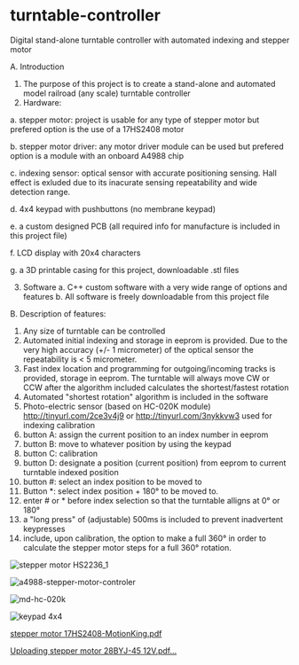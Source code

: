 # turntable-controller
Digital stand-alone turntable controller with automated indexing and stepper motor

A. Introduction
  1. The purpose of this project is to create a stand-alone and automated model railroad (any scale) turntable controller
  2. Hardware: 

  a. stepper motor: project is usable for any type of stepper motor but prefered option is the use of a 17HS2408 motor

  b. stepper motor driver: any motor driver module can be used but prefered option is a module with an onboard A4988 chip
    
  c. indexing sensor: optical sensor with accurate positioning sensing. Hall effect is exluded due to its inacurate sensing repeatability and wide detection range.
    
  d. 4x4 keypad with pushbuttons (no membrane keypad)
    
  e. a custom designed PCB (all required info for manufacture is included in this project file)
    
  f. LCD display with 20x4 characters
    
  g. a 3D printable casing for this project, downloadable .stl files
    
  3. Software
    a. C++ custom software with a very wide range of options and features
    b. All software is freely downloadable from this project file

B. Description of features:
  1. Any size of turntable can be controlled
  2. Automated initial indexing and storage in eeprom is provided. Due to the very high accuracy (+/- 1 micrometer) of the optical sensor the repeatability is < 5 micrometer.
  3. Fast index location and programming for outgoing/incoming tracks is provided, storage in eeprom. The turntable will always move CW or CCW after the algorithm included calculates the shortest/fastest rotation
  4. Automated "shortest rotation" algorithm is included in the software
  5. Photo-electric sensor (based on HC-020K module) http://tinyurl.com/2ce3v4j9 or http://tinyurl.com/3nykkvw3 used for indexing calibration
  6. button A: assign the current position to an index number in eeprom
  7. button B: move to whatever position by using the keypad
  8. button C: calibration
  9. button D: designate a position (current position) from eeprom to current turntable indexed position
  10. button #: select an index position to be moved to
  11. Button *: select index position + 180° to be moved to.
  12. enter # or * before index selection so that the turntable alligns at 0° or 180°
  13. a "long press" of (adjustable) 500ms is included to prevent inadvertent keypresses
  14. include, upon calibration, the option to make a full 360° in order to calculate the stepper motor steps for a full 360° rotation.

![stepper motor HS2236_1](https://github.com/Erik84750/turntable-controller/assets/20128852/0df68b92-2e0d-4379-9515-5cf681c18422)

![a4988-stepper-motor-controler](https://github.com/Erik84750/turntable-controller/assets/20128852/c50b7870-e508-422d-878e-d73ceac1acc1)

![md-hc-020k](https://github.com/Erik84750/turntable-controller/assets/20128852/56b6b7ec-ffee-40d6-be44-9f8bce4e5b92)

![keypad 4x4](https://github.com/Erik84750/turntable-controller/assets/20128852/72cb4111-b025-4728-82b0-08ddbe2f0e2e)

[stepper motor 17HS2408-MotionKing.pdf](https://github.com/Erik84750/turntable-controller/files/14192960/stepper.motor.17HS2408-MotionKing.pdf)

[Uploading stepper motor 28BYJ-45 12V.pdf…]()
